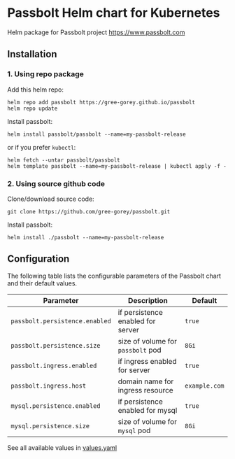 # Passbolt Helm chart for Kubernetes
Helm package for Passbolt project https://www.passbolt.com

## Installation

### 1. Using repo package
Add this helm repo:
```console
helm repo add passbolt https://gree-gorey.github.io/passbolt
helm repo update
```
Install passbolt:
```console
helm install passbolt/passbolt --name=my-passbolt-release
```
or if you prefer `kubectl`:
```console
helm fetch --untar passbolt/passbolt
helm template passbolt --name=my-passbolt-release | kubectl apply -f -
```

### 2. Using source github code
Clone/download source code:
```console
git clone https://github.com/gree-gorey/passbolt.git
```
Install passbolt:
```console
helm install ./passbolt --name=my-passbolt-release
```

## Configuration

The following table lists the configurable parameters of the Passbolt chart and their default values.

Parameter | Description | Default
--------- | ----------- | -------
`passbolt.persistence.enabled` | if persistence enabled for server | `true`
`passbolt.persistence.size` | size of volume for `passbolt` pod | `8Gi`
`passbolt.ingress.enabled` | if ingress enabled for server | `true`
`passbolt.ingress.host` | domain name for ingress resource | `example.com`
`mysql.persistence.enabled` | if persistence enabled for mysql | `true`
`mysql.persistence.size` | size of volume for `mysql` pod | `8Gi`

See all available values in [values.yaml](https://github.com/gree-gorey/passbolt/blob/master/values.yaml)
